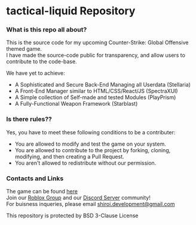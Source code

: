 # tactical-liquid Repository
### **What is this repo all about?**   
   This is the source code for my upcoming Counter-Strike: Global Offensive themed game.  
   I have made the source-code public for transparency, and allow users to contribute to the code-base.  

   We have yet to achieve:  
   * A Sophisticated and Secure Back-End Managing all Userdata (Stellaria)
   * A Front-End Manager similar to HTML/CSS/React/JS (SpectraXUI)
   * A Simple collection of Self-made and tested Modules (PlayPrism)
   * A Fully-Functional Weapon Framework (Starblast)



### **Is there rules??**  
Yes, you have to meet these following conditions to be a contributer:  
   * You are allowed to modify and test the game on your system.  
   * You are allowed to contribute to the project by forking, cloning, modifying, and then creating a Pull Request.  
   * You aren't allowed to redistribute without our permission.  
   

   
### **Contacts and Links**
   The game can be found [here](https://www.roblox.com/games/8870460337/tactical-liquid)  
   Join our [Roblox Group](https://www.roblox.com/groups/10495885/Darkmoon-Development-Studios) and our [Discord Server](https://www.discord.gg/QkZg2f8gX6) community!  
   For buisness inqueries, please email shiroi.development@gmail.com  


This repository is protected by BSD 3-Clause License
